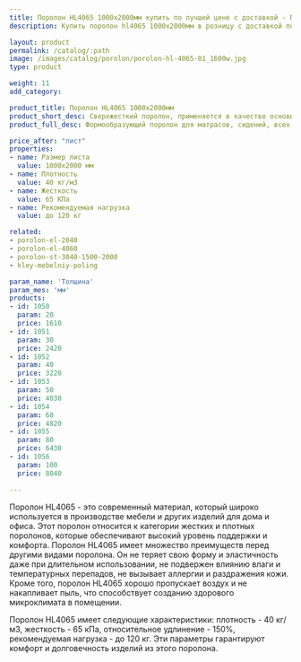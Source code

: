 ```yaml
---
title: Поролон HL4065 1000х2000мм купить по лучшей цене с доставкой - Поролоныч
description: Купить поролон hl4065 1000х2000мм в розницу с доставкой по Москве в интернет-магазине Поролоныча.

layout: product
permalink: /catalog/:path
image: /images/catalog/porolon/porolon-hl-4065-01_1600w.jpg
type: product

weight: 11
add_category: 

product_title: Поролон HL4065 1000х2000мм
product_short_desc: Сверхжесткий поролон, применяется в качестве основы для матрасов, сидений диванов и т.д.
product_full_desc: Формообразующий поролон для матрасов, сидений, всех элементов диванов и т.д. Рекомендуется использовать в качестве основного (несущего) слоя матрасов и диванов в комбинации со смягчающим слоем из поролона другой марки. Отличается долговечностью и комфортностью.

price_after: "лист"
properties:
- name: Размер листа
  value: 1000х2000 мм
- name: Плотность
  value: 40 кг/м3
- name: Жесткость
  value: 65 КПа
- name: Рекомендуемая нагрузка
  value: до 120 кг

related:
- porolon-el-2040
- porolon-el-4060
- porolon-st-3040-1500-2000
- kley-mebelniy-poling

param_name: 'Толщина'
param_mes: 'мм'
products:
- id: 1050
  param: 20
  price: 1610
- id: 1051
  param: 30
  price: 2420
- id: 1052
  param: 40
  price: 3220
- id: 1053
  param: 50
  price: 4030
- id: 1054
  param: 60
  price: 4820
- id: 1055
  param: 80
  price: 6430
- id: 1056
  param: 100
  price: 8040

---
```

Поролон HL4065 - это современный материал, который широко используется в производстве мебели и других изделий для дома и офиса. Этот поролон относится к категории жестких и плотных поролонов, которые обеспечивают высокий уровень поддержки и комфорта. Поролон HL4065 имеет множество преимуществ перед другими видами поролона. Он не теряет свою форму и эластичность даже при длительном использовании, не подвержен влиянию влаги и температурных перепадов, не вызывает аллергии и раздражения кожи. Кроме того, поролон HL4065 хорошо пропускает воздух и не накапливает пыль, что способствует созданию здорового микроклимата в помещении.

Поролон HL4065 имеет следующие характеристики: плотность - 40 кг/м3, жесткость - 65 кПа, относительное удлинение - 150%, рекомендуемая нагрузка - до 120 кг. Эти параметры гарантируют комфорт и долговечность изделий из этого поролона.